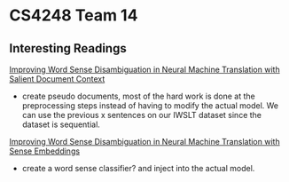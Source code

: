 # CS4248 Team 14

## Interesting Readings

[Improving Word Sense Disambiguation in Neural Machine Translation with Salient Document Context](https://arxiv.org/pdf/2311.15507)

-   create pseudo documents, most of the hard work is done at the preprocessing steps instead of having to modify the actual model. We can use the previous x sentences on our IWSLT dataset since the dataset is sequential.

[Improving Word Sense Disambiguation in Neural Machine Translation with Sense Embeddings](https://aclanthology.org/W17-4702.pdf)

-   create a word sense classifier? and inject into the actual model.
